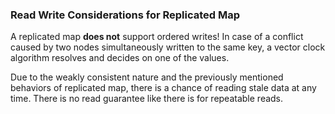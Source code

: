 

### Read Write Considerations for Replicated Map

A replicated map **does not** support ordered writes! In case of a conflict caused by two nodes simultaneously written to the
same key, a vector clock algorithm resolves and decides on one of the values.

Due to the weakly consistent nature and the previously mentioned behaviors of replicated map, there is a
chance of reading stale data at any time. There is no read guarantee like there is for repeatable reads.
